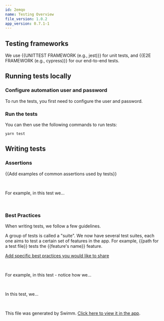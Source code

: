 ```yaml
---
id: 2emqo
name: Testing Overview
file_version: 1.0.2
app_version: 0.7.1-1
---
```


## Testing frameworks

We use {{UNITTEST FRAMEWORK (e.g., jest)}} for unit tests, and {{E2E FRAMEWORK (e.g., cypress)}} for our end-to-end tests.

## Running tests locally

### Configure automation user and password

To run the tests, you first need to configure the user and password.

### Run the tests

You can then use the following commands to run tests:

`yarn test`

## Writing tests

### Assertions

{{Add examples of common assertions used by tests}}

<br/>

<!-- TEMPLATE-swimm-snippet-placeholder -->
For example, in this test we...

<br/>

### Best Practices

When writing tests, we follow a few guidelines.

A group of tests is called a "suite". We now have several test suites, each one aims to test a certain set of features in the app. For example, {{path for a test file}} tests the {{feature's name}} feature.

[Add specific best practices you would like to share](#text-placeholder-id-454f)

<br/>

<!-- TEMPLATE-swimm-snippet-placeholder -->
For example, in this test - notice how we...

<br/>

<!-- TEMPLATE-swimm-snippet-placeholder -->
In this test, we...

<br/>

This file was generated by Swimm. [Click here to view it in the app](https://app.swimm.io/repos/Z2l0aHViJTNBJTNBdGVtcGxhdGVzJTNBJTNBc3dpbW1pbw==/docs/2emqo).
